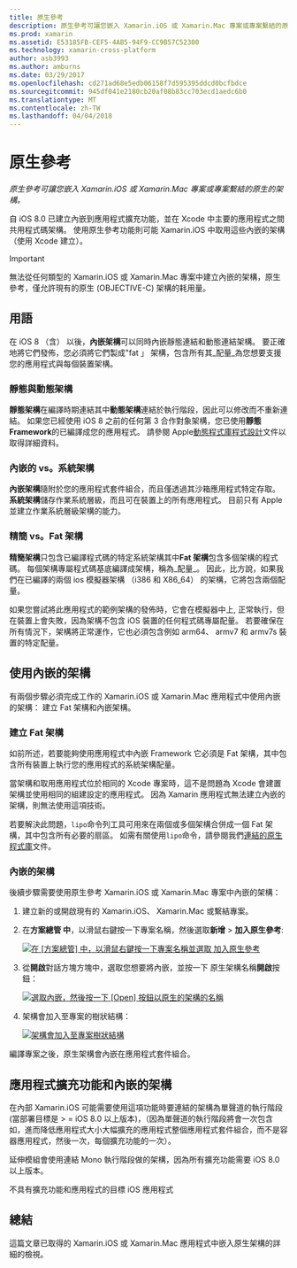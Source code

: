 ```yaml
---
title: 原生參考
description: 原生參考可讓您嵌入 Xamarin.iOS 或 Xamarin.Mac 專案或專案繫結的原生的架構。
ms.prod: xamarin
ms.assetid: E53185FB-CEF5-4AB5-94F9-CC9B57C52300
ms.technology: xamarin-cross-platform
author: asb3993
ms.author: amburns
ms.date: 03/29/2017
ms.openlocfilehash: cd271ad68e5edb06158f7d595395ddcd0bcfbdce
ms.sourcegitcommit: 945df041e2180cb20af08b83cc703ecd1aedc6b0
ms.translationtype: MT
ms.contentlocale: zh-TW
ms.lasthandoff: 04/04/2018
---
```

# <a name="native-references"></a>原生參考

_原生參考可讓您嵌入 Xamarin.iOS 或 Xamarin.Mac 專案或專案繫結的原生的架構。_


自 iOS 8.0 已建立內嵌到應用程式擴充功能，並在 Xcode 中主要的應用程式之間共用程式碼架構。 使用原生參考功能則可能 Xamarin.iOS 中取用這些內嵌的架構 （使用 Xcode 建立）。
 
> [!IMPORTANT]
> 無法從任何類型的 Xamarin.iOS 或 Xamarin.Mac 專案中建立內嵌的架構，原生參考，僅允許現有的原生 (OBJECTIVE-C) 架構的耗用量。




<a name="Terminology" />

## <a name="terminology"></a>用語

在 iOS 8 （含） 以後，**內嵌架構**可以同時內嵌靜態連結和動態連結架構。 要正確地將它們發佈，您必須將它們製成"fat 」 架構，包含所有其_配量_為您想要支援您的應用程式與每個裝置架構。

<a name="Static-vs-Dynamic-Frameworks" />

### <a name="static-vs-dynamic-frameworks"></a>靜態與動態架構

**靜態架構**在編譯時期連結其中**動態架構**連結於執行階段，因此可以修改而不重新連結。 如果您已經使用 iOS 8 之前的任何第 3 合作對象架構，您已使用**靜態 Framework**的已編譯成您的應用程式。 請參閱 Apple[動態程式庫程式設計](https://developer.apple.com/library/mac/documentation/DeveloperTools/Conceptual/DynamicLibraries/100-Articles/OverviewOfDynamicLibraries.html#//apple_ref/doc/uid/TP40001873-SW1)文件以取得詳細資料。

<a name="Embedded-vs-System-Frameworks" />

### <a name="embedded-vs-system-frameworks"></a>內嵌的 vs。系統架構

**內嵌架構**隨附於您的應用程式套件組合，而且僅透過其沙箱應用程式特定存取。 **系統架構**儲存作業系統層級，而且可在裝置上的所有應用程式。 目前只有 Apple 並建立作業系統層級架構的能力。

<a name="Thin-vs-Fat-Frameworks" />

### <a name="thin-vs-fat-frameworks"></a>精簡 vs。Fat 架構

**精簡架構**只包含已編譯程式碼的特定系統架構其中**Fat 架構**包含多個架構的程式碼。 每個架構專屬程式碼基底編譯成架構，稱為_配量_。 因此，比方說，如果我們在已編譯的兩個 ios 模擬器架構 （i386 和 X86_64） 的架構，它將包含兩個配量。

如果您嘗試將此應用程式的範例架構的發佈時，它會在模擬器中上, 正常執行，但在裝置上會失敗，因為架構不包含 iOS 裝置的任何程式碼專屬配量。 若要確保在所有情況下，架構將正常運作，它也必須包含例如 arm64、 armv7 和 armv7s 裝置的特定配量。

<a name="Working-with-Embedded-Frameworks" />

## <a name="working-with-embedded-frameworks"></a>使用內嵌的架構

有兩個步驟必須完成工作的 Xamarin.iOS 或 Xamarin.Mac 應用程式中使用內嵌的架構： 建立 Fat 架構和內嵌架構。

<a name="Overview" />

### <a name="creating-a-fat-framework"></a>建立 Fat 架構

如前所述，若要能夠使用應用程式中內嵌 Framework 它必須是 Fat 架構，其中包含所有裝置上執行您的應用程式的系統架構配量。

當架構和取用應用程式位於相同的 Xcode 專案時，這不是問題為 Xcode 會建置架構並使用相同的組建設定的應用程式。 因為 Xamarin 應用程式無法建立內嵌的架構，則無法使用這項技術。

若要解決此問題，`lipo`命令列工具可用來在兩個或多個架構合併成一個 Fat 架構，其中包含所有必要的扇區。 如需有關使用`lipo`命令，請參閱我們[連結的原生程式庫](~/ios/platform/native-interop.md)文件。

<a name="Embedding-a-Framework" />

### <a name="embedding-a-framework"></a>內嵌的架構

後續步驟需要使用原生參考 Xamarin.iOS 或 Xamarin.Mac 專案中內嵌的架構：

1. 建立新的或開啟現有的 Xamarin.iOS、 Xamarin.Mac 或繫結專案。
2. 在**方案總管 中**，以滑鼠右鍵按一下專案名稱，然後選取**新增** > **加入原生參考**: 

    [![](native-references-images/ref01.png "在 [方案總管] 中，以滑鼠右鍵按一下專案名稱並選取 加入原生參考")](native-references-images/ref01.png#lightbox)
3. 從**開啟**對話方塊方塊中，選取您想要將內嵌，並按一下 原生架構名稱**開啟**按鈕： 

    [![](native-references-images/ref02.png "選取內嵌，然後按一下 [Open] 按鈕以原生的架構的名稱")](native-references-images/ref02.png#lightbox)
4. 架構會加入至專案的樹狀結構： 

    [![](native-references-images/ref03.png "架構會加入至專案樹狀結構")](native-references-images/ref03.png#lightbox)

編譯專案之後，原生架構會內嵌在應用程式套件組合。

<a name="App-Extensions-and-Embedded-Frameworks" />

## <a name="app-extensions-and-embedded-frameworks"></a>應用程式擴充功能和內嵌的架構

在內部 Xamarin.iOS 可能需要使用這項功能時要連結的架構為單聲道的執行階段 (當部署目標是 > = iOS 8.0 以上版本)，（因為單聲道的執行階段將會一次包含如，進而降低應用程式大小大幅擴充的應用程式整個應用程式套件組合，而不是容器應用程式，然後一次，每個擴充功能的一次）。

延伸模組會使用連結 Mono 執行階段做的架構，因為所有擴充功能需要 iOS 8.0 以上版本。

不具有擴充功能和應用程式的目標 iOS 應用程式 

<a name="Summary" />

## <a name="summary"></a>總結

這篇文章已取得的 Xamarin.iOS 或 Xamarin.Mac 應用程式中嵌入原生架構的詳細的檢視。

